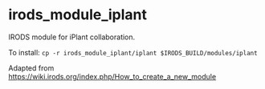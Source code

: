 # irods_module_iplant

IRODS module for iPlant collaboration.

To install: ```cp -r irods_module_iplant/iplant $IRODS_BUILD/modules/iplant```

Adapted from https://wiki.irods.org/index.php/How_to_create_a_new_module
